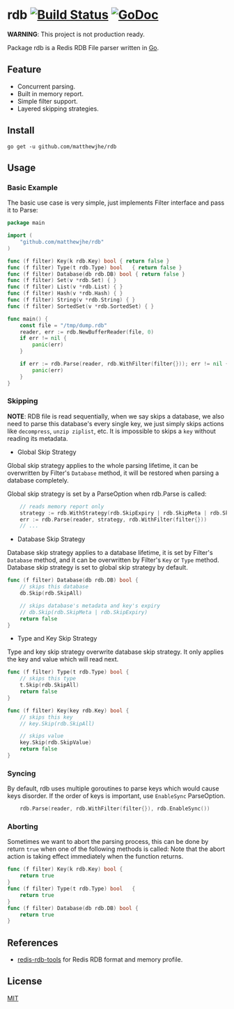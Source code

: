 # rdb [![Build Status](https://travis-ci.org/matthewjhe/rdb.svg?branch=master)](https://travis-ci.org/matthewjhe/rdb) [![GoDoc](https://godoc.org/github.com/matthewjhe/rdb?status.svg)](http://godoc.org/github.com/matthewjhe/rdb)

**WARNING**: This project is not production ready.

Package rdb is a Redis RDB File parser written in [Go](https://golang.org/).

## Feature

- Concurrent parsing.
- Built in memory report.
- Simple filter support.
- Layered skipping strategies.

## Install

`go get -u github.com/matthewjhe/rdb`

## Usage

### Basic Example

The basic use case is very simple, just implements Filter interface and pass it to Parse:

```go
package main

import (
    "github.com/matthewjhe/rdb"
)

func (f filter) Key(k rdb.Key) bool { return false }
func (f filter) Type(t rdb.Type) bool   { return false }
func (f filter) Database(db rdb.DB) bool { return false }
func (f filter) Set(v *rdb.Set) { }
func (f filter) List(v *rdb.List) { }
func (f filter) Hash(v *rdb.Hash) { }
func (f filter) String(v *rdb.String) { }
func (f filter) SortedSet(v *rdb.SortedSet) { }

func main() {
    const file = "/tmp/dump.rdb"
    reader, err := rdb.NewBufferReader(file, 0)
    if err != nil {
        panic(err)
    }

    if err := rdb.Parse(reader, rdb.WithFilter(filter{})); err != nil {
        panic(err)
    }
}
```

### Skipping

**NOTE**: RDB file is read sequentially, when we say skips a database, we also need to parse this database's every single key,
we just simply skips actions like `decompress`, `unzip ziplist`, etc. It is impossible to skips a `key` without reading its metadata.

- Global Skip Strategy

Global skip strategy applies to the whole parsing lifetime, it can be overwritten by Filter's `Database` method,
it will be restored when parsing a database completely.

Global skip strategy is set by a ParseOption when rdb.Parse is called:

```go
    // reads memory report only
    strategy := rdb.WithStrategy(rdb.SkipExpiry | rdb.SkipMeta | rdb.SkipValue)
    err := rdb.Parse(reader, strategy, rdb.WithFilter(filter{}))
    // ...
```

- Database Skip Strategy

Database skip strategy applies to a database lifetime, it is set by Filter's `Database` method, and it can be overwritten
by Filter's `Key` or `Type` method. Database skip strategy is set to global skip strategy by default.

```go
func (f filter) Database(db rdb.DB) bool {
    // skips this database
    db.Skip(rdb.SkipAll)

    // skips database's metadata and key's expiry
    // db.Skip(rdb.SkipMeta | rdb.SkipExpiry)
    return false
}
```

- Type and Key Skip Strategy

Type and key skip strategy overwrite database skip strategy. It only applies the key and value which will read next.

```go
func (f filter) Type(t rdb.Type) bool {
    // skips this type
    t.Skip(rdb.SkipAll)
    return false
}

func (f filter) Key(key rdb.Key) bool {
    // skips this key
    // key.Skip(rdb.SkipAll)

    // skips value
    key.Skip(rdb.SkipValue)
    return false
}
```

### Syncing

By default, rdb uses multiple goroutines to parse keys which would cause keys disorder.
If the order of keys is important, use `EnableSync` ParseOption.

```go
    rdb.Parse(reader, rdb.WithFilter(filter{}), rdb.EnableSync())
```

### Aborting

Sometimes we want to abort the parsing process, this can be done by return `true` when one of the following methods is called:
Note that the abort action is taking effect immediately when the function returns.

```go
func (f filter) Key(k rdb.Key) bool {
    return true
}
func (f filter) Type(t rdb.Type) bool   {
    return true
}
func (f filter) Database(db rdb.DB) bool {
    return true
}
```

## References

- [redis-rdb-tools](https://github.com/sripathikrishnan/redis-rdb-tools) for Redis RDB format and memory profile.

## License

[MIT](https://github.com/matthewjhe/rdb/blob/master/LICENSE)
